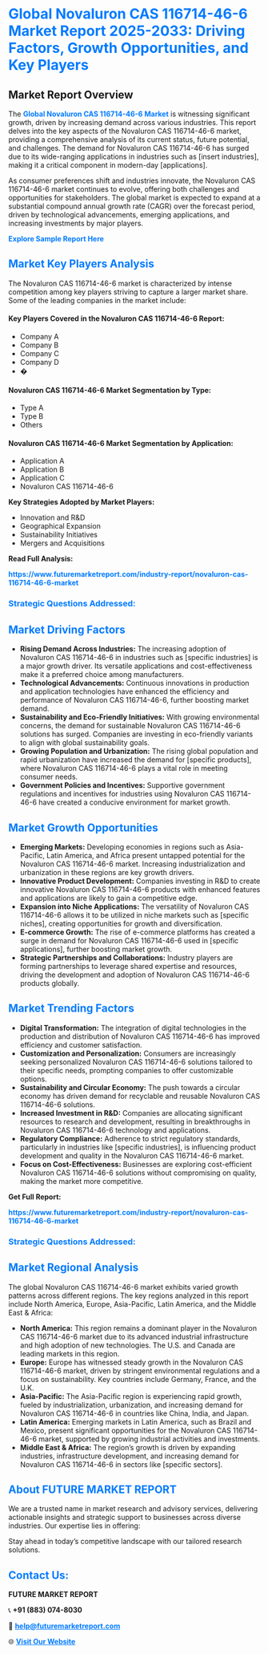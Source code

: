 <h1 style="color: #007BFF;">Global Novaluron CAS 116714-46-6 Market Report 2025-2033: Driving Factors, Growth Opportunities, and Key Players</h1>

<section id="overview">
<h2>Market Report Overview</h2>
<p>The <a href="https://www.futuremarketreport.com/industry-report/novaluron-cas-116714-46-6-market" style="color: #007BFF; text-decoration: none;"><strong>Global Novaluron CAS 116714-46-6 Market</strong></a> is witnessing significant growth, driven by increasing demand across various industries. This report delves into the key aspects of the Novaluron CAS 116714-46-6 market, providing a comprehensive analysis of its current status, future potential, and challenges. The demand for Novaluron CAS 116714-46-6 has surged due to its wide-ranging applications in industries such as [insert industries], making it a critical component in modern-day [applications].</p>
<p>As consumer preferences shift and industries innovate, the Novaluron CAS 116714-46-6 market continues to evolve, offering both challenges and opportunities for stakeholders. The global market is expected to expand at a substantial compound annual growth rate (CAGR) over the forecast period, driven by technological advancements, emerging applications, and increasing investments by major players.</p>
</section>

<section id="overview">
<p><a href="https://www.futuremarketreport.com/request-sample/reportId=111828" style="color: #007BFF; text-decoration: none;"><strong>Explore Sample Report Here</strong></a></p>
</section>

<section id="key-players">
<h2 style="color: #007BFF;">Market Key Players Analysis</h2>
<p>The Novaluron CAS 116714-46-6 market is characterized by intense competition among key players striving to capture a larger market share. Some of the leading companies in the market include:</p>
<h4>Key Players Covered in the Novaluron CAS 116714-46-6 Report:</h4>
<ul><li>Company A</li><li>Company B</li><li>Company C</li><li>Company D</li><li>�</li></ul>
<h4>Novaluron CAS 116714-46-6 Market Segmentation by Type:</h4>
<ul><li>Type A</li><li>Type B</li><li>Others</li></ul>

<h4>Novaluron CAS 116714-46-6 Market Segmentation by Application:</h4>
<ul><li>Application A</li><li>Application B</li><li>Application C</li><li>Novaluron CAS 116714-46-6</li></ul>
<p><strong>Key Strategies Adopted by Market Players:</strong></p>
<ul>
<li>Innovation and R&D</li>
<li>Geographical Expansion</li>
<li>Sustainability Initiatives</li>
<li>Mergers and Acquisitions</li>
</ul>
</section>

<section>
<p><strong>Read Full Analysis: </strong></p><a href="https://www.futuremarketreport.com/industry-report/novaluron-cas-116714-46-6-market" style="color: #007BFF; text-decoration: none;"><strong>https://www.futuremarketreport.com/industry-report/novaluron-cas-116714-46-6-market</strong></a>
<h3 style="color: #007BFF;">Strategic Questions Addressed:</h3>
</section>

<section id="driving-factors">
<h2 style="color: #007BFF;">Market Driving Factors</h2>
<ul>
<li><strong>Rising Demand Across Industries:</strong> The increasing adoption of Novaluron CAS 116714-46-6 in industries such as [specific industries] is a major growth driver. Its versatile applications and cost-effectiveness make it a preferred choice among manufacturers.</li>
<li><strong>Technological Advancements:</strong> Continuous innovations in production and application technologies have enhanced the efficiency and performance of Novaluron CAS 116714-46-6, further boosting market demand.</li>
<li><strong>Sustainability and Eco-Friendly Initiatives:</strong> With growing environmental concerns, the demand for sustainable Novaluron CAS 116714-46-6 solutions has surged. Companies are investing in eco-friendly variants to align with global sustainability goals.</li>
<li><strong>Growing Population and Urbanization:</strong> The rising global population and rapid urbanization have increased the demand for [specific products], where Novaluron CAS 116714-46-6 plays a vital role in meeting consumer needs.</li>
<li><strong>Government Policies and Incentives:</strong> Supportive government regulations and incentives for industries using Novaluron CAS 116714-46-6 have created a conducive environment for market growth.</li>
</ul>
</section>

<section id="growth-opportunities">
<h2 style="color: #007BFF;">Market Growth Opportunities</h2>
<ul>
<li><strong>Emerging Markets:</strong> Developing economies in regions such as Asia-Pacific, Latin America, and Africa present untapped potential for the Novaluron CAS 116714-46-6 market. Increasing industrialization and urbanization in these regions are key growth drivers.</li>
<li><strong>Innovative Product Development:</strong> Companies investing in R&D to create innovative Novaluron CAS 116714-46-6 products with enhanced features and applications are likely to gain a competitive edge.</li>
<li><strong>Expansion into Niche Applications:</strong> The versatility of Novaluron CAS 116714-46-6 allows it to be utilized in niche markets such as [specific niches], creating opportunities for growth and diversification.</li>
<li><strong>E-commerce Growth:</strong> The rise of e-commerce platforms has created a surge in demand for Novaluron CAS 116714-46-6 used in [specific applications], further boosting market growth.</li>
<li><strong>Strategic Partnerships and Collaborations:</strong> Industry players are forming partnerships to leverage shared expertise and resources, driving the development and adoption of Novaluron CAS 116714-46-6 products globally.</li>
</ul>
</section>

<section id="trending-factors">
<h2 style="color: #007BFF;">Market Trending Factors</h2>
<ul>
<li><strong>Digital Transformation:</strong> The integration of digital technologies in the production and distribution of Novaluron CAS 116714-46-6 has improved efficiency and customer satisfaction.</li>
<li><strong>Customization and Personalization:</strong> Consumers are increasingly seeking personalized Novaluron CAS 116714-46-6 solutions tailored to their specific needs, prompting companies to offer customizable options.</li>
<li><strong>Sustainability and Circular Economy:</strong> The push towards a circular economy has driven demand for recyclable and reusable Novaluron CAS 116714-46-6 solutions.</li>
<li><strong>Increased Investment in R&D:</strong> Companies are allocating significant resources to research and development, resulting in breakthroughs in Novaluron CAS 116714-46-6 technology and applications.</li>
<li><strong>Regulatory Compliance:</strong> Adherence to strict regulatory standards, particularly in industries like [specific industries], is influencing product development and quality in the Novaluron CAS 116714-46-6 market.</li>
<li><strong>Focus on Cost-Effectiveness:</strong> Businesses are exploring cost-efficient Novaluron CAS 116714-46-6 solutions without compromising on quality, making the market more competitive.</li>
</ul>
</section>

<section>
<p><strong>Get Full Report: </strong></p><a href="https://www.futuremarketreport.com/industry-report/novaluron-cas-116714-46-6-market" style="color: #007BFF; text-decoration: none;"><strong>https://www.futuremarketreport.com/industry-report/novaluron-cas-116714-46-6-market</strong></a>
<h3 style="color: #007BFF;">Strategic Questions Addressed:</h3>
</section>


<section id="regional-analysis">
<h2 style="color: #007BFF;">Market Regional Analysis</h2>
<p>The global Novaluron CAS 116714-46-6 market exhibits varied growth patterns across different regions. The key regions analyzed in this report include North America, Europe, Asia-Pacific, Latin America, and the Middle East & Africa:</p>
<ul>
<li><strong>North America:</strong> This region remains a dominant player in the Novaluron CAS 116714-46-6 market due to its advanced industrial infrastructure and high adoption of new technologies. The U.S. and Canada are leading markets in this region.</li>
<li><strong>Europe:</strong> Europe has witnessed steady growth in the Novaluron CAS 116714-46-6 market, driven by stringent environmental regulations and a focus on sustainability. Key countries include Germany, France, and the U.K.</li>
<li><strong>Asia-Pacific:</strong> The Asia-Pacific region is experiencing rapid growth, fueled by industrialization, urbanization, and increasing demand for Novaluron CAS 116714-46-6 in countries like China, India, and Japan.</li>
<li><strong>Latin America:</strong> Emerging markets in Latin America, such as Brazil and Mexico, present significant opportunities for the Novaluron CAS 116714-46-6 market, supported by growing industrial activities and investments.</li>
<li><strong>Middle East & Africa:</strong> The region’s growth is driven by expanding industries, infrastructure development, and increasing demand for Novaluron CAS 116714-46-6 in sectors like [specific sectors].</li>
</ul>
</section>

<footer>
<h2 style="color: #007BFF;">About FUTURE MARKET REPORT</h2>
<p>We are a trusted name in market research and advisory services, delivering actionable insights and strategic support to businesses across diverse industries. Our expertise lies in offering:</p>

<p>Stay ahead in today’s competitive landscape with our tailored research solutions.</p>

<h2 style="color: #007BFF;">Contact Us:</h2>
<p><strong>FUTURE MARKET REPORT</strong></p>
<p>📞 <strong>+91 (883) 074-8030</strong></p>
<p>📧 <strong><a href="mailto:help@futuremarketreport.com" style="color: #007BFF;">help@futuremarketreport.com</a></strong></p>
<p>🌐 <strong><a href="https://www.futuremarketreport.com/" style="color: #007BFF;">Visit Our Website</a></strong></p>
</footer>